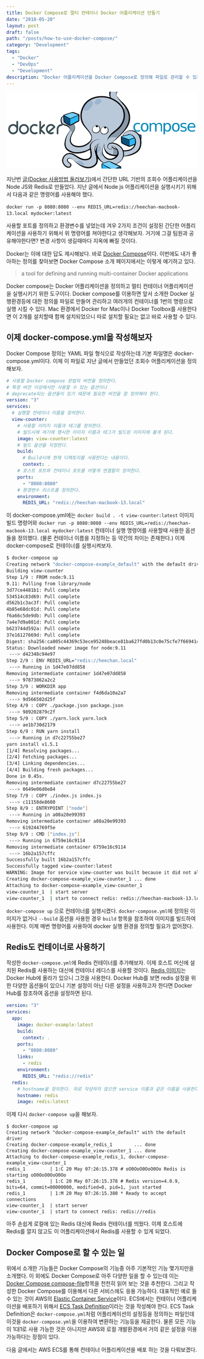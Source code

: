 ```yaml
---
title: Docker Compose로 멀티 컨테이너 Docker 어플리케이션 만들기
date: "2018-05-20"
layout: post
draft: false
path: "/posts/how-to-use-docker-compose/"
category: "Development"
tags:
  - "Docker"
  - "DevOps"
  - "Development"
description: "Docker 어플리케이션을 Docker Compose로 정의해 파일로 관리할 수 있게 하고 손쉽게 멀티 컨테이너 어플리케이션으로 만들어보자"
---
```


![docker-compose](./images/docker-compose.png)

 지난번 [글(Docker 사용방법 둘러보기)](https://heechan.me/posts/how-to-use-docker/)에서 간단한 URL 기반의 조회수 어플리케이션을 Node JS와 Redis로 만들었다. 지난 글에서 Node js 어플리케이션을 실행시키기 위해서 다음과 같은 명령어를 사용해야 했다. 

`docker run -p 8080:8080 --env REDIS_URL=redis://heechan-macbook-13.local mydocker:latest` 

사용할 포트를 정의하고 환경변수를 넣었는데 겨우 2가지 조건이 설정된 간단한 어플리케이션을 사용하기 위해서 위 명령어를 쳐야한다고 생각해보자. 거기에 그걸 팀원과 공유해야한다면? 변경 사항이 생길때마다 지옥에 빠질 것이다.

 Docker는 이에 대한 답도 제시해놨다. 바로 [Docker Compose](https://docs.docker.com/compose/)이다. 이번에도 내가 좋아하는 정의를 찾아보면 Docker Compose 소개 페이지에서는 이렇게 얘기하고 있다. 

> a tool for defining and running multi-container Docker applications

 Docker compose는 Docker 어플리케이션을 정의하고 멀티 컨테이너 어플리케이션을 실행시키기 위한 도구이다. Docker compose를 이용하면 앞서 소개한 Docker 실행환경등에 대한 정의를 파일로 만들어 관리하고 여러개의 컨테이너를 1번의 명령으로 실행 시킬 수 있다. Mac 환경에서 Docker for Mac이나 Docker Toolbox를 사용한다면 이 2개를 설치할때 함께 설치되었으니 따로 설치할 필요는 없고 바로 사용할 수 있다.

## 이제 docker-compose.yml을 작성해보자

Docker Compose 정의는 YAML 파일 형식으로 작성하는데 기본 파일명은 docker-compose.yml이다. 이제 이 파일로 지난 글에서 만들었던 조회수 어플리케이션을 정의해보자.

```yaml
# 사용할 Docker compose 문법의 버전을 정의한다. 
# 특정 버전 이상에서만 사용할 수 있는 옵션이나 
# deprecate되는 옵션들이 있기 때문에 필요한 버전을 잘 정의해야 한다.
version: "3"
services:
  # 실행할 컨테이너 이름을 정의한다. 
  view-counter:
    # 사용할 이미지 이름과 태그를 정의한다. 
    # 빌드시에 여기에 명시한 이미지 이름과 태그가 빌드된 이미지에 붙게 된다.
    image: view-counter:latest
    # 빌드 옵션을 지정한다.
    build:
      # Build시에 현재 디렉토리를 사용한다는 내용이다.
      context: .
    # 호스트 포트와 컨테이너 포트를 어떻게 연결할지 정의한다.
    ports:
      - "8080:8080"
    # 환경변수 리스트를 정의한다. 
    environment:
      REDIS_URL: "redis://heechan-macbook-13.local"
```

이 docker-compose.yml에는  `docker build . -t view-counter:latest` 이미지 빌드 명령어와  `docker run -p 8080:8080 --env REDIS_URL=redis://heechan-macbook-13.local mydocker:latest`  컨테이너 실행 명령어를 사용할때 사용한 옵션들을 정의했다. (물론 컨테이너 이름을 지정하는 등 약간의 차이는 존재한다.) 이제 docker-compose로 컨테이너를 실행시켜보자. 

```bash
$ docker-compose up
Creating network "docker-compose-example_default" with the default driver
Building view-counter
Step 1/9 : FROM node:9.11
9.11: Pulling from library/node
3d77ce4481b1: Pull complete
534514c83d69: Pull complete
d562b1c3ac3f: Pull complete
4b85e68dc01d: Pull complete
f6a66c5de9db: Pull complete
7a4e7d9a081d: Pull complete
b623744d592a: Pull complete
37e16127669d: Pull complete
Digest: sha256:ca805c44369c53ece95248beace81ba627fd0b13c0e75cfe7f6694144c60bc7c
Status: Downloaded newer image for node:9.11
 ---> d42348c94e97
Step 2/9 : ENV REDIS_URL="redis://heechan.local"
 ---> Running in 1d47e07dd858
Removing intermediate container 1d47e07dd858
 ---> 97873862a2c2
Step 3/9 : WORKDIR app
Removing intermediate container f4d6da10a2a7
 ---> 9d566502d25f
Step 4/9 : COPY ./package.json package.json
 ---> 989202879c2f
Step 5/9 : COPY ./yarn.lock yarn.lock
 ---> ae1b730d2179
Step 6/9 : RUN yarn install
 ---> Running in d7c22755be27
yarn install v1.5.1
[1/4] Resolving packages...
[2/4] Fetching packages...
[3/4] Linking dependencies...
[4/4] Building fresh packages...
Done in 0.45s.
Removing intermediate container d7c22755be27
 ---> 0649e06d0e84
Step 7/9 : COPY ./index.js index.js
 ---> c11158de8600
Step 8/9 : ENTRYPOINT ["node"]
 ---> Running in a08a20e99393
Removing intermediate container a08a20e99393
 ---> 619244769f5e
Step 9/9 : CMD ["index.js"]
 ---> Running in 6759e16c9114
Removing intermediate container 6759e16c9114
 ---> 16b2a157cffc
Successfully built 16b2a157cffc
Successfully tagged view-counter:latest
WARNING: Image for service view-counter was built because it did not already exist. To rebuild this image you must use `docker-compose build` or `docker-compose up --build`.
Creating docker-compose-example_view-counter_1 ... done
Attaching to docker-compose-example_view-counter_1
view-counter_1  | start server
view-counter_1  | start to connect redis: redis://heechan-macbook-13.local
```

`docker-compose up` 으로 컨테이너를 실행시켰다. `docker-compose.yml`에 정의된 이미지가 없거나 `--build` 옵션을 사용한 경우 `build` 항목을 참조하여 이미지를 빌드하여 사용한다. 이제 매번 명령어를 사용하여 docker 실행 환경을 정의할 필요가 없어졌다. 

## Redis도 컨테이너로 사용하기

작성한 `docker-compose.yml`에 Redis 컨테이너를 추가해보자. 이제 호스트 머신에 설치된 Redis를 사용하는 대신에 컨테이너 레디스를 사용할 것이다. [Redis 이미지](https://hub.docker.com/_/redis/)는 Docker Hub에 올라가 있으니 그것을 사용한다. Docker Hub를 보면 redis 설정을 위한 다양한 옵션들이 있으니 기본 설정이 아닌 다른 설정을 사용하고자 한다면 Docker Hub를 참조하여 옵션을 설정하면 된다.

```yaml
version: "3"
services:
  app:
    image: docker-example:latest
    build:
      context: .
    ports:
      - "8080:8080"
    links:
      - redis
    environment:
      REDIS_URL: "redis://redis"
  redis:
    # hostname을 정의한다. 따로 작성하지 않으면 service 이름과 같은 이름을 사용한다.
    hostname: redis
    image: redis:latest
```

이제 다시 `docker-compose up`을 해보자. 

```shell
$ docker-compose up
Creating network "docker-compose-example_default" with the default driver
Creating docker-compose-example_redis_1        ... done
Creating docker-compose-example_view-counter_1 ... done
Attaching to docker-compose-example_redis_1, docker-compose-example_view-counter_1
redis_1         | 1:C 20 May 07:26:15.378 # oO0OoO0OoO0Oo Redis is starting oO0OoO0OoO0Oo
redis_1         | 1:C 20 May 07:26:15.378 # Redis version=4.0.9, bits=64, commit=00000000, modified=0, pid=1, just started
redis_1         | 1:M 20 May 07:26:15.380 * Ready to accept connections
view-counter_1  | start server
view-counter_1  | start to connect redis: redis://redis
```

 아주 손쉽게 로컬에 있는 Redis 대신에 Redis 컨테이너를 띄웠다. 이제 호스트에 Redis를 깔지 않고도 이 어플리케이션에서 Redis를 사용할 수 있게 되었다. 

## Docker Compose로 할 수 있는 일

위에서 소개한 기능들은 Docker Compose의 기능중 아주 기본적인 기능 몇가지만을 소개했다. 이 외에도 Docker Compose로 아주 다양한 일을 할 수 있는데 이는 [Docker Compose compose-file](https://docs.docker.com/compose/compose-file/#service-configuration-reference)항목을 천천히 읽어 보는 것을 추천한다. 그리고 작성한 Docker Compose를 이용해서 다른 서비스에도 응용 가능하다. 대표적인 예로 들 수 있는 것이 AWS의 [Elastic Container Service](https://aws.amazon.com/ecs/)이다. ECS에서는 컨테이너 어플리케이션을 배포하기 위해서 [ECS Task Definition](https://docs.aws.amazon.com/ko_kr/AWSCloudFormation/latest/UserGuide/aws-resource-ecs-taskdefinition.html)이라는 것을 작성해야 한다. ECS Task Definition은 `docker-compose.yml`처럼 어플리케이션의 설정등을 정의하는 파일인데 이것을 `docker-compose.yml`을 이용하여 변환하는 기능등을 제공한다. 물론 모든 기능이 1대1로 사용 가능한 것은 아니지만 AWS와 로컬 개발환경에서 거의 같은 설정을 이용 가능하다는 장점이 있다.



다음 글에서는 AWS ECS를 통해 컨테이너 어플리케이션을 배포 하는 것을 다뤄보겠다. 



